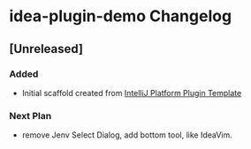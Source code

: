 <!-- Keep a Changelog guide -> https://keepachangelog.com -->

# idea-plugin-demo Changelog

## [Unreleased]
### Added
- Initial scaffold created from [IntelliJ Platform Plugin Template](https://github.com/JetBrains/intellij-platform-plugin-template)
### Next Plan
- remove Jenv Select Dialog, add bottom tool, like IdeaVim. 